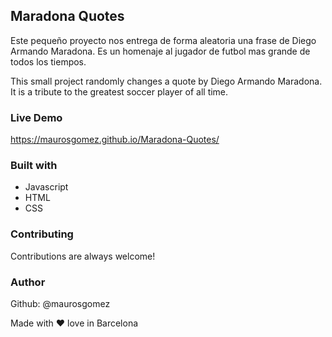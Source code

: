 ## Maradona Quotes

Este pequeño proyecto nos entrega de forma aleatoria una frase de Diego Armando Maradona. Es un homenaje al jugador de futbol mas grande de todos los tiempos.

This small project randomly changes a quote by Diego Armando Maradona. It is a tribute to the greatest soccer player of all time.

### Live Demo
https://maurosgomez.github.io/Maradona-Quotes/

### Built with
- Javascript
- HTML
- CSS

### Contributing
Contributions are always welcome!

### Author 
Github: @maurosgomez


Made with ❤️ love in Barcelona
